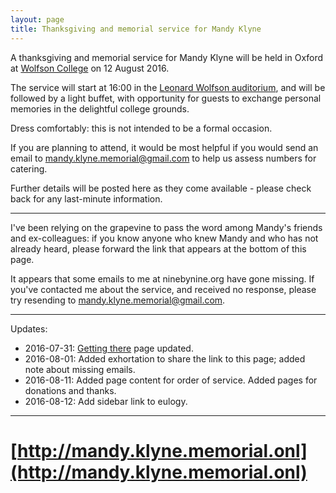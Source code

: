 ```yaml
---
layout: page
title: Thanksgiving and memorial service for Mandy Klyne
---
```


A thanksgiving and memorial service for Mandy Klyne will be held in Oxford at [Wolfson College](https://www.wolfson.ox.ac.uk) on 12 August 2016.

The service will start at 16:00 in the [Leonard Wolfson auditorium](https://www.wolfson.ox.ac.uk/gallery/meeting-spaces), and will be followed by a light buffet, with opportunity for guests to exchange personal memories in the delightful college grounds.

Dress comfortably: this is not intended to be a formal occasion.

If you are planning to attend, it would be most helpful if you would send an email to [<mandy.klyne.memorial@gmail.com>](mailto:mandy.klyne.memorial@gmail.com) to help us assess numbers for catering.

Further details will be posted here as they come available - please check back for any last-minute information.

----

I've been relying on the grapevine to pass the word among Mandy's friends and ex-colleagues: if you know anyone who knew Mandy and who has not already heard, please forward the link that appears at the bottom of this page.

It appears that some emails to me at ninebynine.org have gone missing.  If you've contacted me about the service, and received no response, please try resending to [<mandy.klyne.memorial@gmail.com>](mailto:mandy.klyne.memorial@gmail.com).

----

Updates:

* 2016-07-31: [Getting there](./location.html) page updated.
* 2016-08-01: Added exhortation to share the link to this page; added note about missing emails.
* 2016-08-11: Added page content for order of service.  Added pages for donations and thanks.
* 2016-08-12: Add sidebar link to eulogy.

----

# [http://mandy.klyne.memorial.onl](http://mandy.klyne.memorial.onl)
